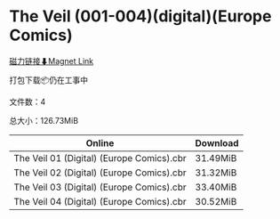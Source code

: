 # The Veil (001-004)(digital)(Europe Comics)

[磁力链接⬇Magnet Link](magnet:?xt=urn:btih:2b83c619f3ab9381214e40b9b0fba18943b231f2&dn=The%20Veil%20%28001-004%29%28digital%29%28Europe%20Comics%29)

打包下载📦仍在工事中

文件数：4

总大小：126.73MiB

Online | Download
--- | ---
The Veil 01 (Digital) (Europe Comics).cbr | 31.49MiB
The Veil 02 (Digital) (Europe Comics).cbr | 31.32MiB
The Veil 03 (Digital) (Europe Comics).cbr | 33.40MiB
The Veil 04 (Digital) (Europe Comics).cbr | 30.52MiB